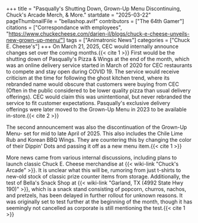 +++
title = "Pasqually's Shutting Down, Grown-Up Menu Discontinuing, Chuck's Arcade Merch, & More."
startdate = "2025-03-22"
pageThumbnailFile = "bellashop.avif"
contributors = ["The 64th Gamer"]
citations = ["Correspondance with employees", "https://www.chuckecheese.com/darien-il/blogs/chuck-e-cheese-unveils-new-grown-up-menu/"]
tags = ["Animatronic News"]
categories = ["Chuck E. Cheese's"]
+++
On March 21, 2025, CEC would internally announce changes set over the coming months.{{< cite 1 >}} First would be the shutting down of Pasqually's Pizza & Wings at the end of the month, which was an online delivery service started in March of 2020 for CEC restaurants to compete and stay open during COVID 19. The service would receive criticism at the time for following the ghost kitchen trend, where its rebranded name would obscure that customers were buying from CEC (Often in the public considered to be lower quality pizza than usual delivery offerings). CEC would claim this was unintentional, but never rebranded the service to fit customer expectations. Pasqually's exclusive delivery offerings were later moved to the Grown-Up Menu in 2023 to be available in-store.{{< cite 2 >}}

The second announcement was also the discontinuation of the Grown-Up Menu- set for mid to late April of 2025. This also includes the Chile Lime Rub and Korean BBQ Wings. They are countering this by changing the color of their Dippin' Dots and passing it off as a new menu item.{{< cite 1 >}}

More news came from various internal discussions, including plans to launch classic Chuck E. Cheese merchandise at {{< wiki-link "Chuck's Arcade" >}}. It is unclear what this will be, rumoring from just t-shirts to new-old stock of classic prize counter items from storage. Additionally, the test of Bella's Snack Shop at {{< wiki-link "Garland, TX (4992 State Hwy 190)" >}}, which is a snack stand consisting of popcorn, churros, nachos, and pretzels, has been delayed in further rollout for unknown reasons. It was originally set to test further at the beginning of the month, though it has seemingly not cancelled as corporate is still mentioning the test.{{< cite 1 >}}
